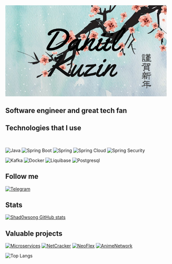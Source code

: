 ![Header](https://github.com/shad0wsong/shad0wsong/blob/main/assets/imgonline-com-ua-Resize-ROvxSHZwDY1lo.jpg)

<h2>Software engineer and great tech fan</h2>

<h2>Technologies that I use</h2> <br>

![Java](https://img.shields.io/badge/-Java-090909?style=for-the-badge&logo=appveyor)
![Spring Boot](https://img.shields.io/badge/-Spring_Boot-407d41?style=for-the-badge&logo=springboot)
![Spring](https://img.shields.io/badge/-Spring-407d41?style=for-the-badge&logo=spring)
![Spring Cloud](https://img.shields.io/badge/-Spring_Cloud-407d41?style=for-the-badge&logo=springcloud)
![Spring Security](https://img.shields.io/badge/-Spring_Security-407d41?style=for-the-badge&logo=springsecurity)

![Kafka](https://img.shields.io/badge/-Apache_Kafka-121212?style=for-the-badge&logo=apachekafka)
![Docker](https://img.shields.io/badge/-Docker-313e94?style=for-the-badge&logo=docker)
![Liquibase](https://img.shields.io/badge/-Liqubase-bcc2e3?style=for-the-badge&logo=liquibase)
![Postgresql](https://img.shields.io/badge/-Postgresql-dedee0?style=for-the-badge&logo=postgresql)

<h2>Follow me</h2>

[![Telegram](https://img.shields.io/badge/-Telegram-c0c0c2?style=for-the-badge&logo=telegram)](https://t.me/shadowssong)

<h2>Stats</h2>

[![Shad0wsong GitHub stats](https://github-readme-stats.vercel.app/api?username=shad0wsong&hide=stars,contribs&show_icons=true&theme=tokyonight)](https://github.com/anuraghazra/github-readme-stats)

<h2>Valuable projects</h2>

[![Microservices](https://github-readme-stats.vercel.app/api/pin/?username=shad0wsong&repo=Microservices)](https://github.com/shad0wsong/Microservices)
[![NetCracker](https://github-readme-stats.vercel.app/api/pin/?username=shad0wsong&repo=NetCrackerProject)](https://github.com/shad0wsong/NetCrackerProject)
[![NeoFlex](https://github-readme-stats.vercel.app/api/pin/?username=shad0wsong&repo=NeoflexProject)](https://github.com/shad0wsong/NeoflexProject)
[![AnimeNetwork](https://github-readme-stats.vercel.app/api/pin/?username=shad0wsong&repo=SocialNetworkSystem)](https://github.com/shad0wsong/SocialNetworkSystem)

![Top Langs](https://github-readme-stats.vercel.app/api/top-langs/?username=shad0wsong)
